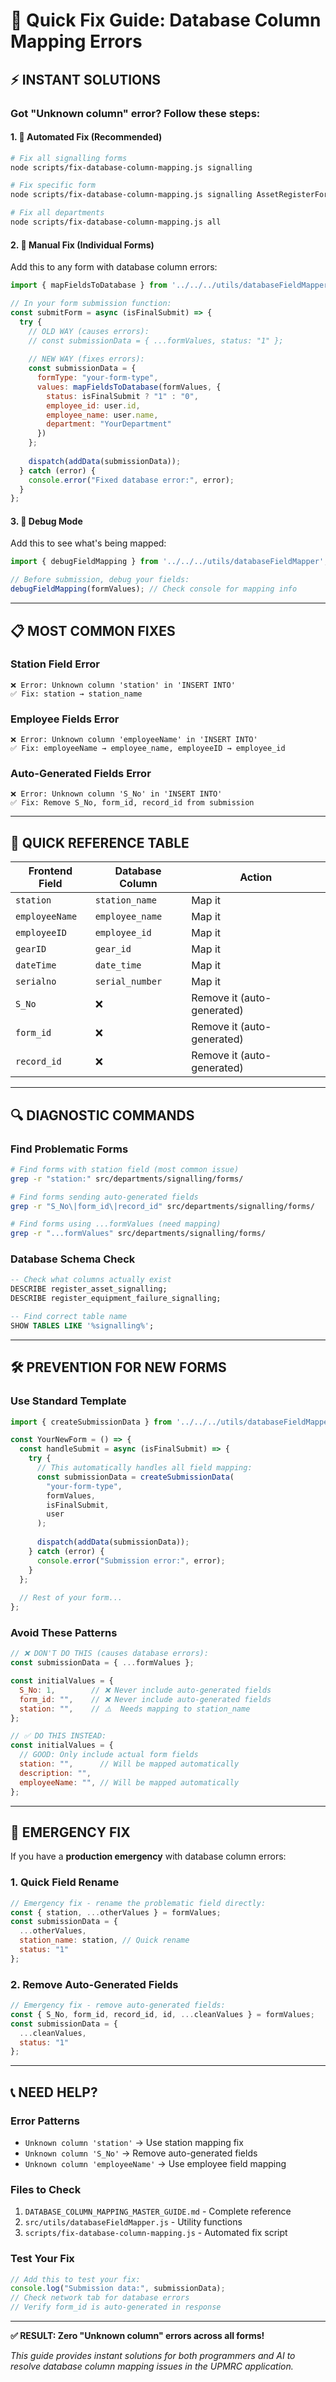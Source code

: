 # 🚀 Quick Fix Guide: Database Column Mapping Errors

## ⚡ **INSTANT SOLUTIONS**

### **Got "Unknown column" error? Follow these steps:**

#### **1. 🔧 Automated Fix (Recommended)**
```bash
# Fix all signalling forms
node scripts/fix-database-column-mapping.js signalling

# Fix specific form
node scripts/fix-database-column-mapping.js signalling AssetRegisterForm.jsx

# Fix all departments
node scripts/fix-database-column-mapping.js all
```

#### **2. 📝 Manual Fix (Individual Forms)**
Add this to any form with database column errors:

```javascript
import { mapFieldsToDatabase } from '../../../utils/databaseFieldMapper';

// In your form submission function:
const submitForm = async (isFinalSubmit) => {
  try {
    // OLD WAY (causes errors):
    // const submissionData = { ...formValues, status: "1" };
    
    // NEW WAY (fixes errors):
    const submissionData = {
      formType: "your-form-type",
      values: mapFieldsToDatabase(formValues, {
        status: isFinalSubmit ? "1" : "0",
        employee_id: user.id,
        employee_name: user.name,
        department: "YourDepartment"
      })
    };
    
    dispatch(addData(submissionData));
  } catch (error) {
    console.error("Fixed database error:", error);
  }
};
```

#### **3. 🐛 Debug Mode**
Add this to see what's being mapped:

```javascript
import { debugFieldMapping } from '../../../utils/databaseFieldMapper';

// Before submission, debug your fields:
debugFieldMapping(formValues); // Check console for mapping info
```

---

## 📋 **MOST COMMON FIXES**

### **Station Field Error**
```
❌ Error: Unknown column 'station' in 'INSERT INTO'
✅ Fix: station → station_name
```

### **Employee Fields Error** 
```
❌ Error: Unknown column 'employeeName' in 'INSERT INTO'
✅ Fix: employeeName → employee_name, employeeID → employee_id
```

### **Auto-Generated Fields Error**
```
❌ Error: Unknown column 'S_No' in 'INSERT INTO' 
✅ Fix: Remove S_No, form_id, record_id from submission
```

---

## 🎯 **QUICK REFERENCE TABLE**

| Frontend Field | Database Column | Action |
|----------------|-----------------|---------|
| `station` | `station_name` | Map it |
| `employeeName` | `employee_name` | Map it |
| `employeeID` | `employee_id` | Map it |
| `gearID` | `gear_id` | Map it |
| `dateTime` | `date_time` | Map it |
| `serialno` | `serial_number` | Map it |
| `S_No` | ❌ | Remove it (auto-generated) |
| `form_id` | ❌ | Remove it (auto-generated) |
| `record_id` | ❌ | Remove it (auto-generated) |

---

## 🔍 **DIAGNOSTIC COMMANDS**

### **Find Problematic Forms**
```bash
# Find forms with station field (most common issue)
grep -r "station:" src/departments/signalling/forms/

# Find forms sending auto-generated fields
grep -r "S_No\|form_id\|record_id" src/departments/signalling/forms/

# Find forms using ...formValues (need mapping)
grep -r "...formValues" src/departments/signalling/forms/
```

### **Database Schema Check**
```sql
-- Check what columns actually exist
DESCRIBE register_asset_signalling;
DESCRIBE register_equipment_failure_signalling;

-- Find correct table name
SHOW TABLES LIKE '%signalling%';
```

---

## 🛠️ **PREVENTION FOR NEW FORMS**

### **Use Standard Template**
```javascript
import { createSubmissionData } from '../../../utils/databaseFieldMapper';

const YourNewForm = () => {
  const handleSubmit = async (isFinalSubmit) => {
    try {
      // This automatically handles all field mapping:
      const submissionData = createSubmissionData(
        "your-form-type",
        formValues, 
        isFinalSubmit,
        user
      );
      
      dispatch(addData(submissionData));
    } catch (error) {
      console.error("Submission error:", error);
    }
  };
  
  // Rest of your form...
};
```

### **Avoid These Patterns**
```javascript
// ❌ DON'T DO THIS (causes database errors):
const submissionData = { ...formValues };

const initialValues = {
  S_No: 1,        // ❌ Never include auto-generated fields
  form_id: "",    // ❌ Never include auto-generated fields
  station: "",    // ⚠️  Needs mapping to station_name
};

// ✅ DO THIS INSTEAD:
const initialValues = {
  // GOOD: Only include actual form fields
  station: "",      // Will be mapped automatically
  description: "",
  employeeName: "", // Will be mapped automatically
};
```

---

## 🚨 **EMERGENCY FIX**

If you have a **production emergency** with database column errors:

### **1. Quick Field Rename**
```javascript
// Emergency fix - rename the problematic field directly:
const { station, ...otherValues } = formValues;
const submissionData = {
  ...otherValues,
  station_name: station, // Quick rename
  status: "1"
};
```

### **2. Remove Auto-Generated Fields**
```javascript
// Emergency fix - remove auto-generated fields:
const { S_No, form_id, record_id, id, ...cleanValues } = formValues;
const submissionData = {
  ...cleanValues,
  status: "1"
};
```

---

## 📞 **NEED HELP?**

### **Error Patterns**
- `Unknown column 'station'` → Use station mapping fix
- `Unknown column 'S_No'` → Remove auto-generated fields
- `Unknown column 'employeeName'` → Use employee field mapping

### **Files to Check**
1. `DATABASE_COLUMN_MAPPING_MASTER_GUIDE.md` - Complete reference
2. `src/utils/databaseFieldMapper.js` - Utility functions  
3. `scripts/fix-database-column-mapping.js` - Automated fix script

### **Test Your Fix**
```javascript
// Add this to test your fix:
console.log("Submission data:", submissionData);
// Check network tab for database errors
// Verify form_id is auto-generated in response
```

---

**✅ RESULT: Zero "Unknown column" errors across all forms!**

*This guide provides instant solutions for both programmers and AI to resolve database column mapping issues in the UPMRC application.*